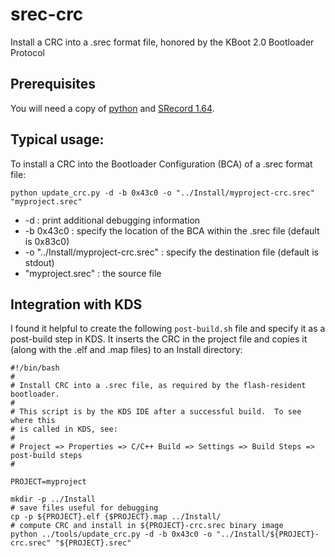 # srec-crc
Install a CRC into a .srec format file, honored by the KBoot 2.0 Bootloader Protocol

## Prerequisites

You will need a copy of [python](https://www.python.org/downloads/) and [SRecord 1.64](http://srecord.sourceforge.net/).

## Typical usage:
To install a CRC into the Bootloader Configuration (BCA) of a .srec format file:

    python update_crc.py -d -b 0x43c0 -o "../Install/myproject-crc.srec" "myproject.srec"
    
* -d : print additional debugging information
* -b 0x43c0 : specify the location of the BCA within the .srec file (default is 0x83c0)
* -o "../Install/myproject-crc.srec" : specify the destination file (default is stdout)
* "myproject.srec" : the source file

## Integration with KDS 

I found it helpful to create the following `post-build.sh` file and specify it as 
a post-build step in KDS.  It inserts the CRC in the project file and copies it 
(along with the .elf and .map files) to an Install directory:

    #!/bin/bash
    #
    # Install CRC into a .srec file, as required by the flash-resident bootloader.
    #
    # This script is by the KDS IDE after a successful build.  To see where this
    # is called in KDS, see:
    #
    # Project => Properties => C/C++ Build => Settings => Build Steps => post-build steps
    # 
    
    PROJECT=myproject
    
    mkdir -p ../Install
    # save files useful for debugging
    cp -p ${PROJECT}.elf {$PROJECT}.map ../Install/
    # compute CRC and install in ${PROJECT}-crc.srec binary image
    python ../tools/update_crc.py -d -b 0x43c0 -o "../Install/${PROJECT}-crc.srec" "${PROJECT}.srec"

